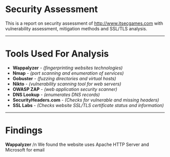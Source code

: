 # Security Assessment
This is a report on security assessment of http://www.itsecgames.com with vulnerability assessment, mitigation methods and SSL/TLS analysis.

---

# Tools Used For Analysis
 * **Wappalyzer** - *(fingerprinting websites technologies)*
 * **Nmap**  - *(port scanning and enumeration of services)*
 * **Gobuster**  - *(fuzzing directories and virtual hosts)*
 * **Nikto**  - *(vulnerability scanning tool for web servers)*
 * **OWASP ZAP**  - *(web application security scanner)*
 * **DNS Lookup**  - *(enumerates DNS records)*
 * **SecurityHeaders.com** - *(Checks for vulnerable and missing headers)*
 * **SSL Labs** - *(Checks website SSL/TLS certificate status and information)*

---

# Findings
 **Wappalyzer** /n
 We found the website uses Apache HTTP Server and Microsoft for email
